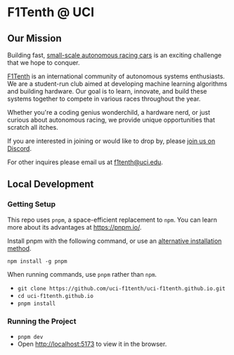 # F1Tenth @ UCI

## Our Mission

Building fast, [small-scale autonomous racing cars](https://www.youtube.com/watch?v=lbP01VaWrVU) is an exciting challenge that we hope to conquer.

[F1Tenth](https://f1tenth.org/about.html) is an international community of autonomous systems enthusiasts. We are a student-run club aimed at developing machine learning algorithms and building hardware. Our goal is to learn, innovate, and build these systems together to compete in various races throughout the year.

Whether you're a coding genius wonderchild, a hardware nerd, or just curious about autonomous racing, we provide unique opportunities that scratch all itches.

If you are interested in joining or would like to drop by, please [join us on Discord](https://discord.gg/KWENJaPCMK).

For other inquires please email us at [f1tenth@uci.edu](mailto:f1tenth@uci.edu).

## Local Development

### Getting Setup

This repo uses `pnpm`, a space-efficient replacement to `npm`. You can learn more about its advantages at <https://pnpm.io/>.

Install pnpm with the following command, or use an [alternative installation method](https://pnpm.io/installation).

```shell
npm install -g pnpm
```

When running commands, use `pnpm` rather than `npm`.

-   `git clone https://github.com/uci-f1tenth/uci-f1tenth.github.io.git`
-   `cd uci-f1tenth.github.io`
-   `pnpm install`

### Running the Project

-   `pnpm dev`
-   Open [http://localhost:5173](http://localhost:5173) to view it in the browser.
